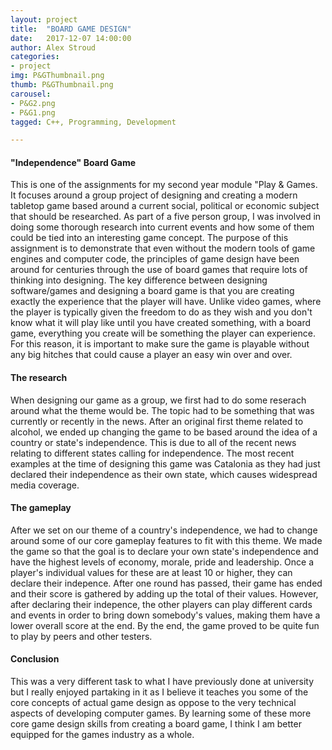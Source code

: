 ```yaml
---
layout: project
title:  "BOARD GAME DESIGN"
date:   2017-12-07 14:00:00
author: Alex Stroud
categories:
- project
img: P&GThumbnail.png
thumb: P&GThumbnail.png
carousel:
- P&G2.png
- P&G1.png
tagged: C++, Programming, Development

---
```


#### "Independence" Board Game

This is one of the assignments for my second year module "Play & Games. It focuses around a group project of designing and creating a modern tabletop game based around a current social, political or economic subject that should be researched. As part of a five person group, I was involved in doing some thorough research into current events and how some of them could be tied into an interesting game concept. The purpose of this assignment is to demonstrate that even without the modern tools of game engines and computer code, the principles of game design have been around for centuries through the use of board games that require lots of thinking into designing. The key difference between designing software/games and designing a board game is that you are creating exactly the experience that the player will have. Unlike video games, where the player is typically given the freedom to do as they wish and you don't know what it will play like until you have created something, with a board game, everything you create will be something the player can experience. For this reason, it is important to make sure the game is playable without any big hitches that could cause a player an easy win over and over.


#### The research
When designing our game as a group, we first had to do some reserach around what the theme would be. The topic had to be something that was currently or recently in the news. After an original first theme related to alcohol, we ended up changing the game to be based around the idea of a country or state's independence. This is due to all of the recent news relating to different states calling for independence. The most recent examples at the time of designing this game was Catalonia as they had just declared their independence as their own state, which causes widespread media coverage.

#### The gameplay
After we set on our theme of a country's independence, we had to change around some of our core gameplay features to fit with this theme. We made the game so that the goal is to declare your own state's independence and have the highest levels of economy, morale, pride and leadership. Once a player's individual values for these are at least 10 or higher, they can declare their indepence. After one round has passed, their game has ended and their score is gathered by adding up the total of their values. However, after declaring their indepence, the other players can play different cards and events in order to bring down somebody's values, making them have a lower overall score at the end. By the end, the game proved to be quite fun to play by peers and other testers.

#### Conclusion
This was a very different task to what I have previously done at university but I really enjoyed partaking in it as I believe it teaches you some of the core concepts of actual game design as oppose to the very technical aspects of developing computer games. By learning some of these more core game design skills from creating a board game, I think I am better equipped for the games industry as a whole.
